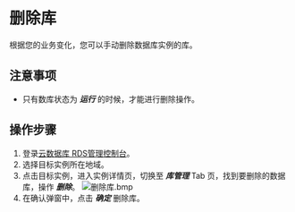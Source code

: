 # 删除库
根据您的业务变化，您可以手动删除数据库实例的库。

## 注意事项
* 只有数库状态为 ***运行*** 的时候，才能进行删除操作。

## 操作步骤
1. 登录[云数据库 RDS管理控制台](https://rds-console.jdcloud.com/database)。
2. 选择目标实例所在地域。
3. 点击目标实例，进入实例详情页，切换至 ***库管理*** Tab 页，找到要删除的数据库，操作 ***删除***。
![删除库.bmp](https://img1.jcloudcs.com/cms/19162955-b477-44f9-bf80-3ac3fe7e100a20180309152927.bmp)
4. 在确认弹窗中，点击 ***确定*** 删除库。

